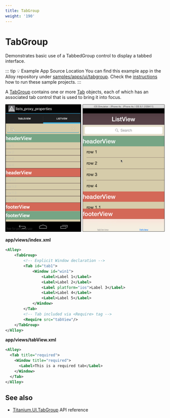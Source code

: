 ```yaml
---
title: TabGroup
weight: '190'
---
```


# TabGroup

Demonstrates basic use of a TabbedGroup control to display a tabbed interface.

::: tip 💡 Example App Source Location
You can find this example app in the Alloy repository under [samples/apps/ui/tabgroup](https://github.com/appcelerator/alloy/tree/master/samples/apps/ui/tabgroup). Check the [instructions](/guide/Alloy_Framework/Alloy_Guide/Alloy_Test_Apps/) how to run these sample projects.
:::

A [TabGroup](#!/api/Titanium.UI.TabGroup) contains one or more [Tab](#!/api/Titanium.UI.TabGroup) objects, each of which has an associated tab control that is used to bring it into focus.

![screenshot](./screenshot.png)

**app/views/index.xml**

```xml
<Alloy>
    <TabGroup>
        <!-- Explicit Window declaration -->
        <Tab id="tab1">
            <Window id="win1">
                <Label>Label 1</Label>
                <Label>Label 2</Label>
                <Label platform="ios">Label 3</Label>
                <Label>Label 4</Label>
                <Label>Label 5</Label>
            </Window>
        </Tab>
        <!-- Tab included via <Require> tag -->
        <Require src="tabView"/>
    </TabGroup>
</Alloy>
```

**app/views/tabView.xml**

```xml
<Alloy>
  <Tab title="required">
    <Window title="required">
      <Label>This is a required tab</Label>
    </Window>
  </Tab>
</Alloy>
```

## See also

* [Titanium.UI.TabGroup](#!/api/Titanium.UI.TabGroup) API reference
